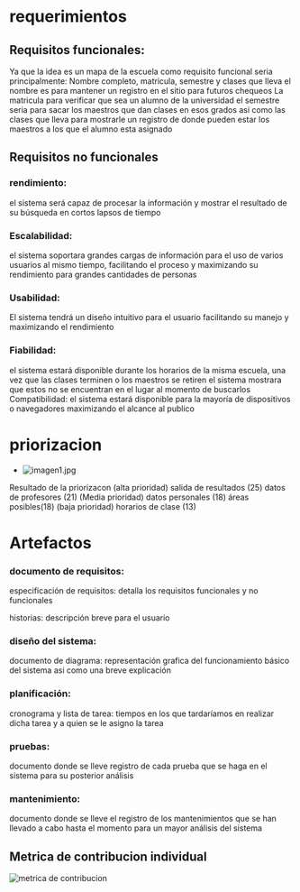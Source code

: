 # requerimientos 
## Requisitos funcionales: 
Ya que la idea es un mapa de la escuela como requisito funcional seria principalmente:
Nombre completo, matricula, semestre y clases que lleva
el nombre es para mantener un registro en el sitio para futuros chequeos
La matricula para verificar que sea un alumno de la universidad
el semestre seria para sacar los maestros que dan clases en esos grados
asi como las clases que lleva para mostrarle un registro de donde pueden estar los maestros a los que el alumno esta asignado

## Requisitos no funcionales 
### **rendimiento:**
el sistema será capaz de procesar la información y mostrar el resultado de su búsqueda en cortos lapsos de tiempo
### **Escalabilidad:**
el sistema soportara grandes cargas de información para el uso de varios usuarios al mismo tiempo, facilitando el proceso y maximizando su rendimiento para grandes cantidades de personas 
### **Usabilidad:** 
El sistema tendrá un diseño intuitivo para el usuario facilitando su manejo y maximizando el rendimiento 
### **Fiabilidad:**
el sistema estará disponible durante los horarios de la misma escuela, una vez que las clases terminen o los maestros se retiren el sistema mostrara que estos no se encuentran en el lugar al momento de buscarlos 
Compatibilidad: 
el sistema estará disponible para la mayoría de dispositivos o navegadores maximizando el alcance al publico 
# priorizacion 
- ![imagen1.jpg](https://github.com/gaeluwu29/Tecnomins/blob/main/Ducumentos/1.6Im%C3%A1genes/imagen1.jpg)


Resultado de la priorizacon 
(alta prioridad)
salida de resultados (25)
datos de profesores (21)
(Media prioridad)
datos personales (18)
áreas posibles(18)
(baja prioridad)
horarios de clase (13)

# Artefactos

### documento de requisitos:

especificación de requisitos: detalla los requisitos funcionales y no funcionales 

historias: descripción breve para el usuario 

### diseño del sistema:

documento de diagrama: representación grafica del funcionamiento básico del sistema asi como una breve explicación 

### planificación:

cronograma y lista de tarea: tiempos en los que tardaríamos en realizar dicha tarea y a quien se le asigno la tarea 

### pruebas: 

documento donde se lleve registro de cada prueba que se haga en el sistema para su posterior análisis

### mantenimiento:

documento donde se lleve el registro de los mantenimientos que se han llevado a cabo hasta el momento para un mayor análisis del sistema 

## Metrica de contribucion individual
![metrica de contribucion]()


